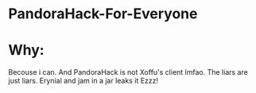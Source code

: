 # PandoraHack-For-Everyone

# Why:
Becouse i can. And PandoraHack is not Xoffu's client lmfao. The liars are just liars. Erynial and jam in a jar leaks it Ezzz!
